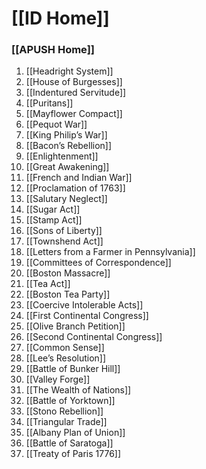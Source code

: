 # [[ID Home]]
### [[APUSH Home]]

1. [[Headright System]] 
2. [[House of Burgesses]] 
3. [[Indentured Servitude]]
4. [[Puritans]]
5. [[Mayflower Compact]]
6. [[Pequot War]] 
7. [[King Philip’s War]] 
8. [[Bacon’s Rebellion]] 
9. [[Enlightenment]] 
10. [[Great Awakening]] 
11. [[French and Indian War]]
12. [[Proclamation of 1763]]
13. [[Salutary Neglect]]
14. [[Sugar Act]]
15. [[Stamp Act]]
16. [[Sons of Liberty]]
17. [[Townshend Act]] 
18. [[Letters from a Farmer in Pennsylvania]]
19. [[Committees of Correspondence]]
20. [[Boston Massacre]]
21. [[Tea Act]]
22. [[Boston Tea Party]]
23. [[Coercive Intolerable Acts]]
24. [[First Continental Congress]]
25. [[Olive Branch Petition]]
26. [[Second Continental Congress]]
27. [[Common Sense]]
28. [[Lee’s Resolution]]
29. [[Battle of Bunker Hill]]
30. [[Valley Forge]]
31. [[The Wealth of Nations]]
32. [[Battle of Yorktown]]
33. [[Stono Rebellion]]
34. [[Triangular Trade]]
35. [[Albany Plan of Union]]
36. [[Battle of Saratoga]]
37. [[Treaty of Paris 1776]]
